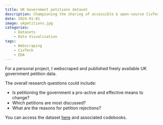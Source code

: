 ```yaml
---
title: UK Government petitions dataset
description: Championing the sharing of accessible & open-source CivTech datasets
date: 2024-01-01
image: ukpetitions.jpg
categories:
    - Datasets
    - Data Visualisation
tags:
    - Webscraping
    - CivTech
    - EDA
---
```


For a personal project, I webscraped and published freely available UK government petition data.

The overall research questions could include:

- Is petitioning the government a pro-active and effective means to change?
- Which petitions are most discussed?
- What are the reasons for petition rejections?

You can access the dataset [here](https://www.kaggle.com/datasets/wilomentena/uk-government-petitions) and associated codebooks.
